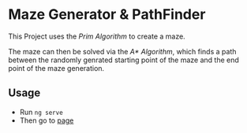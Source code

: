 # Maze Generator & PathFinder

This Project uses the _Prim Algorithm_ to create a maze.

The maze can then be solved via the _A* Algorithm_, which finds a path between the randomly genrated starting point of the maze and the end point of the maze generation.

## Usage
* Run  `ng serve`
*  Then go to [page](http://localhost:4200)
